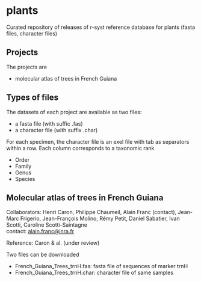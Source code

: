 # plants
Curated repository of releases of r-syst reference database for plants (fasta files, character files)  


## Projects

The projects are 
* molecular atlas of trees in French Guiana

## Types of files

The datasets of each project are available as two files:
* a fasta file (with suffic .fas)
* a character file (with suffix .char)

For each specimen, the character file is an exel file with tab as separators within a row. Each column corresponds to a taxonomic rank
* Order
* Family
* Genus
* Species


## Molecular atlas of trees in French Guiana

Collaborators: Henri Caron, Philippe Chaumeil, Alain Franc (contact), Jean-Marc Frigerio, Jean-François Molino, Rémy Petit, Daniel Sabatier, Ivan Scotti, Caroline Scotti-Saintagne  
contact: alain.franc@inra.fr

Reference: Caron & al. (under review)

Two files can be downloaded 

* French_Guiana_Trees_trnH.fas: fasta file of sequences of marker trnH 
* French_Guiana_Trees_trnH.char: character file of same samples




